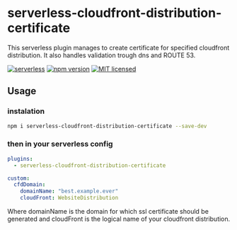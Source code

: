 # serverless-cloudfront-distribution-certificate

This serverless plugin manages to create certificate for specified cloudfront distribution. It also handles validation trough dns and ROUTE 53.

[![serverless](http://public.serverless.com/badges/v3.svg)](http://www.serverless.com)
[![npm version](https://badge.fury.io/js/serverless-cloudfront-distribution-certificate.svg)](https://badge.fury.io/js/erverless-cloudfront-distribution-certificate)
[![MIT licensed](https://img.shields.io/badge/license-MIT-blue.svg)](https://raw.githubusercontent.com/pfulop/serverless-cloudfront-distribution-certificate/master/LICENSE)

## Usage

### instalation

```bash
npm i serverless-cloudfront-distribution-certificate --save-dev
```

### then in your serverless config

```yaml
plugins:
  - serverless-cloudfront-distribution-certificate

custom:
  cfdDomain:
    domainName: "best.example.ever"
    cloudFront: WebsiteDistribution
```

Where domainName is the domain for which ssl certificate should be generated and cloudFront is the logical name of your cloudfront distribution.
